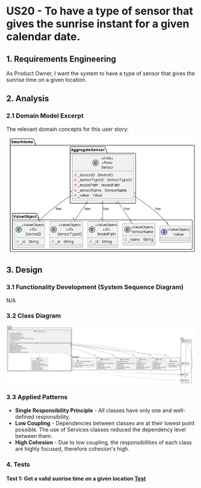 # US20 - To have a type of sensor that gives the sunrise instant for a given calendar date.

## 1. Requirements Engineering

As Product Owner, I want the system to have a type of sensor that gives the sunrise time on a given location.

## 2. Analysis

### 2.1 Domain Model Excerpt

The relevant domain concepts for this user story:

![Sensor](../../../docs/general/agreggateModels/Sensor.png)

## 3. Design

### 3.1 Functionality Development (System Sequence Diagram)

N/A

### 3.2 Class Diagram

![artifacts/us20_CD.svg](artifacts/us20_CD.svg)

### 3.3 Applied Patterns

* **Single Responsibility Principle** - All classes have only one and well-defined responsibility.
* **Low Coupling** - Dependencies between classes are at their lowest point possible. The use of Services classes reduced the dependency level between them.
* **High Cohesion** - Due to low coupling, the responsibilities of each class are highly focused, therefore cohesion's high.

### 4. Tests

#### Test 1: Get a valid sunrise time on a given location [Test](../../../src/test/java/SmartHomeDDD/domain/Sensor/SunriseTimeSensorTest.java#L358)



